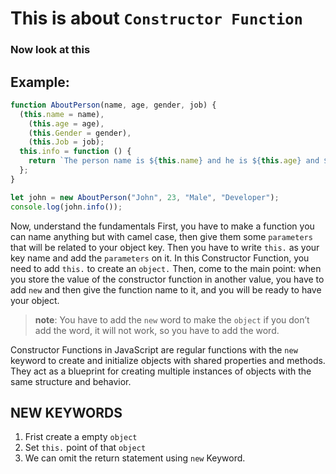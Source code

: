 # This is about `Constructor Function`

### Now look at this

## Example:

```JavaScript
function AboutPerson(name, age, gender, job) {
  (this.name = name),
    (this.age = age),
    (this.Gender = gender),
    (this.Job = job);
  this.info = function () {
    return `The person name is ${this.name} and he is ${this.age} and ${this.Gender} and he is a ${this.Job}`;
  };
}

let john = new AboutPerson("John", 23, "Male", "Developer");
console.log(john.info());
```

Now, understand the fundamentals First, you have to make a function you can name anything but with camel case, then give them some `parameters` that will be related to your object key. Then you have to write `this.` as your key name and add the `parameters` on it. In this Constructor Function, you need to add `this.` to create an `object.` Then, come to the main point: when you store the value of the constructor function in another value, you have to add `new` and then give the function name to it, and you will be ready to have your object.

> **note**: You have to add the `new` word to make the `object` if you don’t add the word, it will not work, so you have to add the word.

Constructor Functions in JavaScript are regular functions with the `new` keyword to create and initialize objects with shared properties and methods. They act as a blueprint for creating multiple instances of objects with the same structure and behavior.

## NEW KEYWORDS

1. Frist create a empty `object`
2. Set `this.` point of that `object`
3. We can omit the return statement using `new` Keyword.
